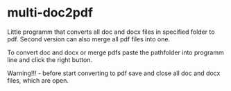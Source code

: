 # multi-doc2pdf
Little programm that converts all doc and docx files in specified folder to pdf.
Second version can also merge all pdf files into one.

To convert doc and docx or merge pdfs paste the pathfolder into programm line and click the right button.

Warning!!! - before start converting to pdf save and close all doc and docx files, which are open.
